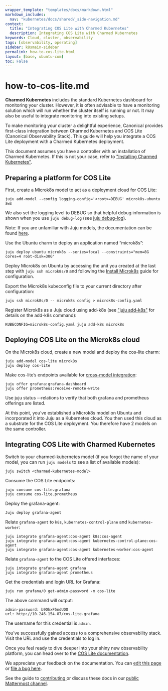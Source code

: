 ```yaml
---
wrapper_template: "templates/docs/markdown.html"
markdown_includes:
  nav: "kubernetes/docs/shared/_side-navigation.md"
context:
  title: "Integrating COS Lite with Charmed Kubernetes"
  description: Integrating COS Lite with Charmed Kubernetes
keywords: Cloud, cluster, observability
tags: [observability, operating]
sidebar: k8smain-sidebar
permalink: how-to-cos-lite.html
layout: [base, ubuntu-com]
toc: False
---
```

# how-to-cos-lite.md


**Charmed Kubernetes** includes the standard Kubernetes dashboard for
monitoring your cluster. However, it is often advisable to have a monitoring
solution which will run whether the cluster itself is running or not. It may
also be useful to integrate monitoring into existing setups.

To make monitoring your cluster a delightful experience, Canonical provides
first-class integration between Charmed Kubernetes and COS Lite (Canonical
Observability Stack). This guide will help you integrate a COS Lite
deployment with a Charmed Kubernetes deployment.

This document assumes you have a controller with an installation of
Charmed Kubernetes. If this is not your case, refer to
["Installing Charmed Kubernetes"][how-to-install].

## Preparing a platform for COS Lite

First, create a Microk8s model to act as a deployment cloud for COS Lite:

```
juju add-model --config logging-config='<root>=DEBUG' microk8s-ubuntu aws
```

We also set the logging level to DEBUG so that helpful debug information is
shown when you use `juju debug-log` (see [juju debug-log][juju-debug-log]).

Note: If you are unfamiliar with Juju models, the documentation can be found [here][juju-models].

Use the Ubuntu charm to deploy an application named “microk8s”:

```
juju deploy ubuntu microk8s --series=focal --constraints="mem=8G cores=4 root-disk=30G"
```

Deploy Microk8s on Ubuntu by accessing the unit you created at the last step
with `juju ssh microk8s/0` and following the [Install Microk8s][how-to-install-microk8s]
guide for configuration.

Export the Microk8s kubeconfig file to your current directory after configuration:

```
juju ssh microk8s/0 -- microk8s config > microk8s-config.yaml
```

Register Microk8s as a Juju cloud using add-k8s (see ["juju
add-k8s"][add-k8s] for details on the add-k8s
command):

```
KUBECONFIG=microk8s-config.yaml juju add-k8s microk8s
```

## Deploying COS Lite on the Microk8s cloud

On the Microk8s cloud, create a new model and deploy the cos-lite charm:

```
juju add-model cos-lite microk8s
juju deploy cos-lite
```

Make cos-lite’s endpoints available for [cross-model integration][cross-model-integration]:

```
juju offer grafana:grafana-dashboard
juju offer prometheus:receive-remote-write
```

Use juju status --relations to verify that both grafana and prometheus
offerings are listed.

At this point, you’ve established a Microk8s model on Ubuntu and incorporated
it into Juju as a Kubernetes cloud. You then used this cloud as a substrate for
the COS Lite deployment. You therefore have 2 models on the same controller.

## Integrating COS Lite with Charmed Kubernetes

Switch to your charmed-kubernetes model (if you forgot the name of your model,
you can run `juju models` to see a list of available models):

```
juju switch <charmed-kubernetes-model>
```

Consume the COS Lite endpoints:

```
juju consume cos-lite.grafana
juju consume cos-lite.prometheus
```

Deploy the grafana-agent:

```
Juju deploy grafana-agent
```

Relate `grafana-agent` to `k8s`, `kubernetes-control-plane` and `kubernetes-worker`:

```
juju integrate grafana-agent:cos-agent k8s:cos-agent
juju integrate grafana-agent:cos-agent kubernetes-control-plane:cos-agent
juju integrate grafana-agent:cos-agent kubernetes-worker:cos-agent
```

Relate `grafana-agent` to the COS Lite offered interfaces:

```
juju integrate grafana-agent grafana
juju integrate grafana-agent prometheus
```

Get the credentials and login URL for Grafana:

```
juju run grafana/0 get-admin-password -m cos-lite
```

The above command will output:

```
admin-password: b9OhxF5ndUDO
url: http://10.246.154.87/cos-lite-grafana
```

The username for this credential is `admin`.

You’ve successfully gained access to a comprehensive observability stack. Visit
the URL and use the credentials to log in.

Once you feel ready to dive deeper into your shiny new observability platform,
you can head over to the [COS Lite documentation][cos-lite-docs].

<!-- LINKS -->

[how-to-install]: /kubernetes/docs/how-to-install
[how-to-install-microk8s]: https://microk8s.io/docs/getting-started
[add-k8s]: https://juju.is/docs/juju/juju-add-k8s
[cos-lite-docs]: https://charmhub.io/topics/canonical-observability-stack
[juju-models]: https://juju.is/docs/juju/model
[juju-debug-log]: https://juju.is/docs/juju/juju-debug-log
[cross-model-integration]: https://juju.is/docs/juju/relation#heading--cross-model

<!-- FEEDBACK -->
<div class="p-notification--information">
  <div class="p-notification__content">
    <p class="p-notification__message">We appreciate your feedback on the documentation. You can
    <a href="https://github.com/charmed-kubernetes/kubernetes-docs/edit/main/pages/k8s/how-to-cos-lite.md" >edit this page</a>
    or
    <a href="https://github.com/charmed-kubernetes/kubernetes-docs/issues/new">file a bug here</a>.</p>
    <p>See the guide to <a href="/kubernetes/docs/how-to-contribute"> contributing </a> or discuss these docs in our <a href="https://chat.charmhub.io/charmhub/channels/kubernetes"> public Mattermost channel</a>.</p>
  </div>
</div>
